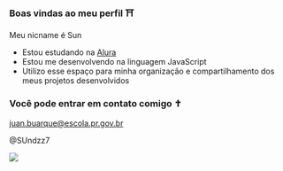 ### Boas vindas ao meu perfil ⛩

Meu nicname é Sun

- Estou estudando na [Alura](https://www.alura.com.br)
- Estou me desenvolvendo na linguagem JavaScript
- Utilizo esse espaço para minha organização e compartilhamento dos meus projetos desenvolvidos

### Você pode entrar em contato comigo ✝️

juan.buarque@escola.pr.gov.br

@SUndzz7

 ![](https://media1.tenor.com/m/muLqLs7VDaQAAAAC/gojo-satoru.gif)
 

